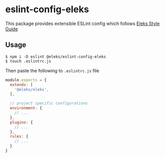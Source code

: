 eslint-config-eleks
===================

This package provides extensible ESLint config which follows [Eleks Style Guide](https://github.com/eleks-front-end/js-styleguide)


## Usage

    $ npm i -D eslint @eleks/eslint-config-eleks
    $ touch .eslintrc.js

Then paste the following to ```.eslintrc.js``` file

```javascript
module.exports = {
  extends: [
    '@eleks/eleks',
  ],

  // project specific configurations
  environment: {
    // ...
  },
  plugins: {
    // ...
  },
  rules: {
    // ...
  }
}
```
